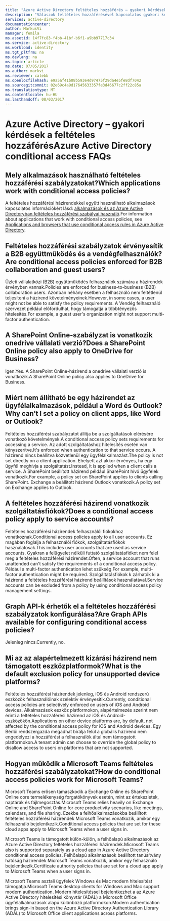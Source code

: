 ```yaml
---
title: "Azure Active Directory feltételes hozzáférés – gyakori kérdések |} Microsoft Docs"
description: "Válaszok feltételes hozzáférésével kapcsolatos gyakori kérdések az Azure Active Directoryban."
services: active-directory
documentationcenter: 
author: MarkusVi
manager: femila
ms.assetid: 14f7fc83-f4bb-41bf-b6f1-a9bb97717c34
ms.service: active-directory
ms.workload: identity
ms.tgt_pltfrm: na
ms.devlang: na
ms.topic: article
ms.date: 07/05/2017
ms.author: markvi
ms.reviewer: calebb
ms.openlocfilehash: e9a5af41b08b593e4d97475f29da4e5fe8df7042
ms.sourcegitcommit: 02e69c4a9d17645633357fe3d46677c2ff22c85a
ms.translationtype: MT
ms.contentlocale: hu-HU
ms.lasthandoff: 08/03/2017
---
```

# <a name="azure-active-directory-conditional-access-faqs"></a><span data-ttu-id="e9040-103">Azure Active Directory – gyakori kérdések a feltételes hozzáférés</span><span class="sxs-lookup"><span data-stu-id="e9040-103">Azure Active Directory conditional access FAQs</span></span>

## <a name="which-applications-work-with-conditional-access-policies"></a><span data-ttu-id="e9040-104">Mely alkalmazások használható feltételes hozzáférési szabályzatokat?</span><span class="sxs-lookup"><span data-stu-id="e9040-104">Which applications work with conditional access policies?</span></span>

<span data-ttu-id="e9040-105">A feltételes hozzáférési házirendekkel együtt használható alkalmazások kapcsolatos információkért lásd: [alkalmazások és az Azure Active Directoryban feltételes hozzáférési szabályai használó](active-directory-conditional-access-supported-apps.md).</span><span class="sxs-lookup"><span data-stu-id="e9040-105">For information about applications that work with conditional access policies, see [Applications and browsers that use conditional access rules in Azure Active Directory](active-directory-conditional-access-supported-apps.md).</span></span>

## <a name="are-conditional-access-policies-enforced-for-b2b-collaboration-and-guest-users"></a><span data-ttu-id="e9040-106">Feltételes hozzáférési szabályzatok érvényesítik a B2B együttműködés és a vendégfelhasználók?</span><span class="sxs-lookup"><span data-stu-id="e9040-106">Are conditional access policies enforced for B2B collaboration and guest users?</span></span>

<span data-ttu-id="e9040-107">Üzleti vállalatközi (B2B) együttműködés felhasználók számára a házirendek érvényben vannak.</span><span class="sxs-lookup"><span data-stu-id="e9040-107">Policies are enforced for business-to-business (B2B) collaboration users.</span></span> <span data-ttu-id="e9040-108">Azonban néhány esetben a felhasználó nem feltétlenül teljesíteni a házirend követelményeinek.</span><span class="sxs-lookup"><span data-stu-id="e9040-108">However, in some cases, a user might not be able to satisfy the policy requirements.</span></span> <span data-ttu-id="e9040-109">A Vendég felhasználó szervezet például előfordulhat, hogy támogatja a többtényezős hitelesítés.</span><span class="sxs-lookup"><span data-stu-id="e9040-109">For example, a guest user's organization might not support multi-factor authentication.</span></span> 



## <a name="does-a-sharepoint-online-policy-also-apply-to-onedrive-for-business"></a><span data-ttu-id="e9040-110">A SharePoint Online-szabályzat is vonatkozik onedrive vállalati verzió?</span><span class="sxs-lookup"><span data-stu-id="e9040-110">Does a SharePoint Online policy also apply to OneDrive for Business?</span></span>

<span data-ttu-id="e9040-111">Igen.</span><span class="sxs-lookup"><span data-stu-id="e9040-111">Yes.</span></span> <span data-ttu-id="e9040-112">A SharePoint Online-házirend a onedrive vállalati verzió is vonatkozik.</span><span class="sxs-lookup"><span data-stu-id="e9040-112">A SharePoint Online policy also applies to OneDrive for Business.</span></span>


## <a name="why-cant-i-set-a-policy-on-client-apps-like-word-or-outlook"></a><span data-ttu-id="e9040-113">Miért nem állítható be egy házirendet az ügyfélalkalmazások, például a Word és Outlook?</span><span class="sxs-lookup"><span data-stu-id="e9040-113">Why can’t I set a policy on client apps, like Word or Outlook?</span></span>

<span data-ttu-id="e9040-114">Feltételes hozzáférési szabályzatot állítja be a szolgáltatások elérésére vonatkozó követelmények.</span><span class="sxs-lookup"><span data-stu-id="e9040-114">A conditional access policy sets requirements for accessing a service.</span></span> <span data-ttu-id="e9040-115">Az adott szolgáltatáshoz hitelesítés esetén van kényszerítve.</span><span class="sxs-lookup"><span data-stu-id="e9040-115">It's enforced when authentication to that service occurs.</span></span> <span data-ttu-id="e9040-116">A házirend nincs beállítva közvetlenül egy ügyfélalkalmazást.</span><span class="sxs-lookup"><span data-stu-id="e9040-116">The policy is not set directly on a client application.</span></span> <span data-ttu-id="e9040-117">Ehelyett azt akkor érvényes, ha egy ügyfél meghívja a szolgáltatást.</span><span class="sxs-lookup"><span data-stu-id="e9040-117">Instead, it is applied when a client calls a service.</span></span> <span data-ttu-id="e9040-118">A SharePoint beállított házirend például SharePoint hívó ügyfelek vonatkozik.</span><span class="sxs-lookup"><span data-stu-id="e9040-118">For example, a policy set on SharePoint applies to clients calling SharePoint.</span></span> <span data-ttu-id="e9040-119">Exchange a beállított házirend Outlook vonatkozik.</span><span class="sxs-lookup"><span data-stu-id="e9040-119">A policy set on Exchange applies to Outlook.</span></span>

## <a name="does-a-conditional-access-policy-apply-to-service-accounts"></a><span data-ttu-id="e9040-120">A feltételes hozzáférési házirend vonatkozik szolgáltatásfiókok?</span><span class="sxs-lookup"><span data-stu-id="e9040-120">Does a conditional access policy apply to service accounts?</span></span>

<span data-ttu-id="e9040-121">Feltételes hozzáférési házirendek felhasználói fiókokhoz vonatkoznak.</span><span class="sxs-lookup"><span data-stu-id="e9040-121">Conditional access policies apply to all user accounts.</span></span> <span data-ttu-id="e9040-122">Ez magában foglalja a felhasználói fiókok, szolgáltatásfiókok használatosak.</span><span class="sxs-lookup"><span data-stu-id="e9040-122">This includes user accounts that are used as service accounts.</span></span> <span data-ttu-id="e9040-123">Gyakran a felügyelet nélküli futtató szolgáltatásfiókot nem felel meg a feltételes hozzáférési házirendet.</span><span class="sxs-lookup"><span data-stu-id="e9040-123">Often, a service account that runs unattended can't satisfy the requirements of a conditional access policy.</span></span> <span data-ttu-id="e9040-124">Például a multi-factor authentication lehet szükség.</span><span class="sxs-lookup"><span data-stu-id="e9040-124">For example, multi-factor authentication might be required.</span></span> <span data-ttu-id="e9040-125">Szolgáltatásfiókok k zárhatók ki a házirend a feltételes hozzáférési házirend beállítások használatával.</span><span class="sxs-lookup"><span data-stu-id="e9040-125">Service accounts can be excluded from a policy by using conditional access policy management settings.</span></span> 

## <a name="are-graph-apis-available-for-configuring-conditional-access-policies"></a><span data-ttu-id="e9040-126">Graph API-k érhetők el a feltételes hozzáférési szabályzatok konfigurálása?</span><span class="sxs-lookup"><span data-stu-id="e9040-126">Are Graph APIs available for configuring conditional access policies?</span></span>

<span data-ttu-id="e9040-127">Jelenleg nincs.</span><span class="sxs-lookup"><span data-stu-id="e9040-127">Currently, no.</span></span> 

## <a name="what-is-the-default-exclusion-policy-for-unsupported-device-platforms"></a><span data-ttu-id="e9040-128">Mi az az alapértelmezett kizárási házirend nem támogatott eszközplatformok?</span><span class="sxs-lookup"><span data-stu-id="e9040-128">What is the default exclusion policy for unsupported device platforms?</span></span>

<span data-ttu-id="e9040-129">Feltételes hozzáférési házirendek jelenleg, iOS és Android rendszerű eszközök felhasználóinak szelektív érvényesítik.</span><span class="sxs-lookup"><span data-stu-id="e9040-129">Currently, conditional access policies are selectively enforced on users of iOS and Android devices.</span></span> <span data-ttu-id="e9040-130">Alkalmazások eszköz platformokon, alapértelmezés szerint nem érinti a feltételes hozzáférési házirend az iOS és Android-eszközökön.</span><span class="sxs-lookup"><span data-stu-id="e9040-130">Applications on other device platforms are, by default, not affected by the conditional access policy for iOS and Android devices.</span></span> <span data-ttu-id="e9040-131">Egy Bérlői rendszergazda megadhat bírálja felül a globális házirend nem engedélyezi a hozzáférést a felhasználók által nem támogatott platformokon.</span><span class="sxs-lookup"><span data-stu-id="e9040-131">A tenant admin can choose to override the global policy to disallow access to users on platforms that are not supported.</span></span>


## <a name="how-do-conditional-access-policies-work-for-microsoft-teams"></a><span data-ttu-id="e9040-132">Hogyan működik a Microsoft Teams feltételes hozzáférési szabályzatokat?</span><span class="sxs-lookup"><span data-stu-id="e9040-132">How do conditional access policies work for Microsoft Teams?</span></span>  

<span data-ttu-id="e9040-133">Microsoft Teams erősen támaszkodik a Exchange Online és SharePoint Online core termelékenység forgatókönyvek esetén, mint az értekezletek, naptárak és fájlmegosztás.</span><span class="sxs-lookup"><span data-stu-id="e9040-133">Microsoft Teams relies heavily on Exchange Online and SharePoint Online for core productivity scenarios, like meetings, calendars, and file sharing.</span></span> <span data-ttu-id="e9040-134">Ezekbe a felhőalkalmazásokba beállított feltételes hozzáférési házirendek Microsoft Teams vonatkozik, amikor egy felhasználó bejelentkezik.</span><span class="sxs-lookup"><span data-stu-id="e9040-134">Conditional access policies that are set for these cloud apps apply to Microsoft Teams when a user signs in.</span></span>

<span data-ttu-id="e9040-135">Microsoft Teams is támogatott külön-külön, a felhőalapú alkalmazások az Azure Active Directory feltételes hozzáférési házirendek.</span><span class="sxs-lookup"><span data-stu-id="e9040-135">Microsoft Teams also is supported separately as a cloud app in Azure Active Directory conditional access policies.</span></span> <span data-ttu-id="e9040-136">Felhőalapú alkalmazások beállított tanúsítvány hatóság házirendek Microsoft Teams vonatkozik, amikor egy felhasználó bejelentkezik.</span><span class="sxs-lookup"><span data-stu-id="e9040-136">Certificate authority policies that are set for a cloud app apply to Microsoft Teams when a user signs in.</span></span>

<span data-ttu-id="e9040-137">Microsoft Teams asztali ügyfelek Windows és Mac modern hitelesítést támogatja.</span><span class="sxs-lookup"><span data-stu-id="e9040-137">Microsoft Teams desktop clients for Windows and Mac support modern authentication.</span></span> <span data-ttu-id="e9040-138">Modern hitelesítéssel bejelentkezhet a az Azure Active Directory hitelesítési könyvtár (ADAL) a Microsoft Office ügyfélalkalmazások alapú különböző platformokon.</span><span class="sxs-lookup"><span data-stu-id="e9040-138">Modern authentication brings sign-in based on the Azure Active Directory Authentication Library (ADAL) to Microsoft Office client applications across platforms.</span></span> 